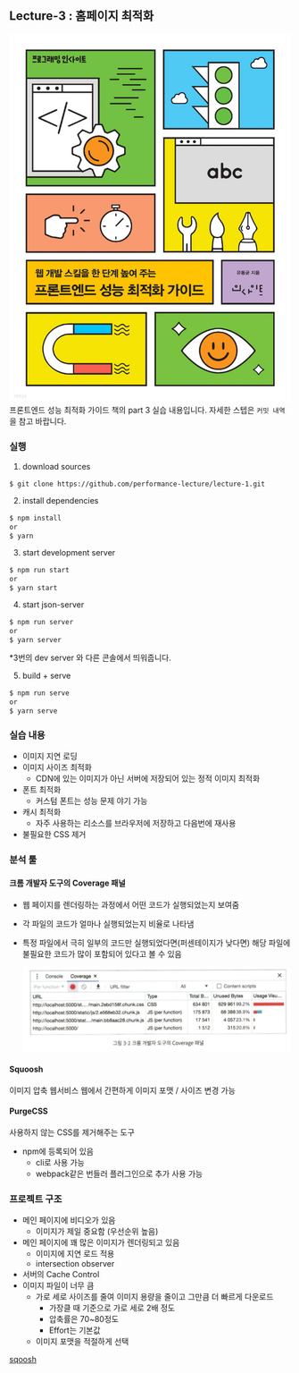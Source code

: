 ## Lecture-3 : 홈페이지 최적화

![frontend performance optimization guide](public/paste/2022-11-14-13-58-40.png)
프론트엔드 성능 최적화 가이드 책의 part 3 실습 내용입니다.
자세한 스텝은 `커밋 내역`을 참고 바랍니다.

### 실행

1. download sources

```
$ git clone https://github.com/performance-lecture/lecture-1.git
```

2. install dependencies

```
$ npm install
or
$ yarn
```

3. start development server

```
$ npm run start
or
$ yarn start
```

4. start json-server

```
$ npm run server
or
$ yarn server
```

\*3번의 dev server 와 다른 콘솔에서 띄워줍니다.

5. build + serve

```
$ npm run serve
or
$ yarn serve
```

### 실습 내용

- 이미지 지연 로딩
- 이미지 사이즈 최적화
  - CDN에 있는 이미지가 아닌 서버에 저장되어 있는 정적 이미지 최적화
- 폰트 최적화
  - 커스텀 폰트는 성능 문제 야기 가능
- 캐시 최적화
  - 자주 사용하는 리소스를 브라우저에 저장하고 다음번에 재사용
- 불필요한 CSS 제거

### 분석 툴

#### 크롬 개발자 도구의 Coverage 패널

- 웹 페이지를 렌더링하는 과정에서 어떤 코드가 실행되었는지 보여줌
- 각 파일의 코드가 얼마나 실행되었는지 비율로 나타냄
- 특정 파일에서 극히 일부의 코드만 실행되었다면(퍼센테이지가 낮다면) 해당 파일에 불필요한 코드가 많이 포함되어 있다고 볼 수 있음

  ![](public/paste/2022-11-15-19-51-57.png)

#### Squoosh

이미지 압축 웹서비스
웹에서 간편하게 이미지 포맷 / 사이즈 변경 가능

#### PurgeCSS

사용하지 않는 CSS를 제거해주는 도구

- npm에 등록되어 있음
  - cli로 사용 가능
  - webpack같은 번들러 플러그인으로 추가 사용 가능

### 프로젝트 구조

- 메인 페이지에 비디오가 있음
  - 이미지가 제일 중요함 (우선순위 높음)
- 메인 페이지에 꽤 많은 이미지가 렌더링되고 있음
  - 이미지에 지연 로드 적용
  - intersection observer
- 서버의 Cache Control
- 이미지 파일이 너무 큼
  - 가로 세로 사이즈를 줄여 이미지 용량을 줄이고 그만큼 더 빠르게 다운로드
    - 가장클 때 기준으로 가로 세로 2배 정도
    - 압축률은 70~80정도
    - Effort는 기본값
  - 이미지 포맷을 적절하게 선택

[sqoosh](https://squoosh.app/editor)

